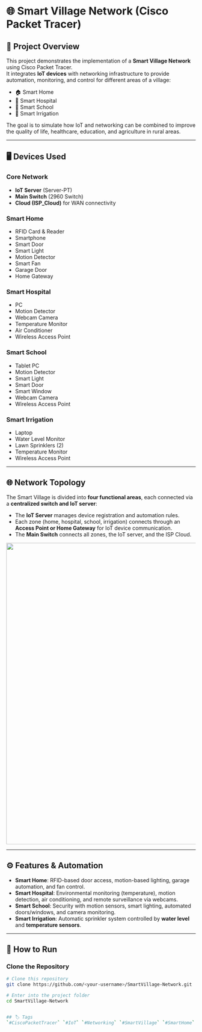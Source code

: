 # 🌐 Smart Village Network (Cisco Packet Tracer)

## 📌 Project Overview
This project demonstrates the implementation of a **Smart Village Network** using Cisco Packet Tracer.  
It integrates **IoT devices** with networking infrastructure to provide automation, monitoring, and control for different areas of a village:
- 🏠 Smart Home  
- 🏥 Smart Hospital  
- 🏫 Smart School  
- 🌱 Smart Irrigation  

The goal is to simulate how IoT and networking can be combined to improve the quality of life, healthcare, education, and agriculture in rural areas.

---

## 🖥️ Devices Used
### Core Network
- **IoT Server** (Server-PT)  
- **Main Switch** (2960 Switch)  
- **Cloud (ISP_Cloud)** for WAN connectivity  

### Smart Home
- RFID Card & Reader  
- Smartphone  
- Smart Door  
- Smart Light  
- Motion Detector  
- Smart Fan  
- Garage Door  
- Home Gateway  

### Smart Hospital
- PC  
- Motion Detector  
- Webcam Camera  
- Temperature Monitor  
- Air Conditioner  
- Wireless Access Point  

### Smart School
- Tablet PC  
- Motion Detector  
- Smart Light  
- Smart Door  
- Smart Window  
- Webcam Camera  
- Wireless Access Point  

### Smart Irrigation
- Laptop  
- Water Level Monitor  
- Lawn Sprinklers (2)  
- Temperature Monitor  
- Wireless Access Point  

---

## 🌐 Network Topology
The Smart Village is divided into **four functional areas**, each connected via a **centralized switch and IoT server**:
- The **IoT Server** manages device registration and automation rules.  
- Each zone (home, hospital, school, irrigation) connects through an **Access Point or Home Gateway** for IoT device communication.  
- The **Main Switch** connects all zones, the IoT server, and the ISP Cloud.  

<p align="center">
<img width="2641" height="802" alt="1" src="https://github.com/user-attachments/assets/9dcb5748-56ad-41d1-8a19-ad93ec92bc1d" />
</p>

---

## ⚙️ Features & Automation
- **Smart Home**: RFID-based door access, motion-based lighting, garage automation, and fan control.  
- **Smart Hospital**: Environmental monitoring (temperature), motion detection, air conditioning, and remote surveillance via webcams.  
- **Smart School**: Security with motion sensors, smart lighting, automated doors/windows, and camera monitoring.  
- **Smart Irrigation**: Automatic sprinkler system controlled by **water level** and **temperature sensors**.  

---

## 🚀 How to Run

### Clone the Repository
```bash
# Clone this repository
git clone https://github.com/<your-username>/SmartVillage-Network.git

# Enter into the project folder
cd SmartVillage-Network


## 🏷️ Tags
`#CiscoPacketTracer` `#IoT` `#Networking` `#SmartVillage` `#SmartHome` `#SmartHospital` `#SmartSchool` `#SmartIrrigation`
